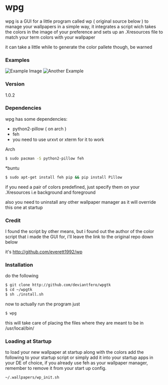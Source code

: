 # wpg

wpg is a GUI for a little program called wp ( original source below ) to manage your wallpapers in a simple way, it integrates a script wich takes the colors in the image of your preference and sets up an .Xresources file to match your term colors with your wallpaper

it can take a little while to generate the color pallete though, be warned

### Examples

![Example Image](http://i.imgur.com/HXIm9v4.png?1)
![Another Example](http://i.imgur.com/1AdvJ8h.png?1)

### Version
1.0.2

### Dependencies

wpg has some dependencies:

* python2-pillow ( on arch )
* feh
* you need to use urxvt or xterm for it to work

Arch
```sh
$ sudo pacman -S python2-pillow feh
```
*buntu
```sh
$ sudo apt-get install feh pip && pip install Pillow
```

if you need a pair of colors predefined, just specify them on your .Xresources
i.e background and foreground

also you need to uninstall any other wallpaper manager as it will override this one at startup

### Credit
I found the script by other means, but i found out the author of the color script that i made
the GUI for, i'll leave the link to the original repo down below 

it's http://github.com/everett1992/wp

### Installation
do the following
```sh
$ git clone http://github.com/deviantfero/wpgtk
$ cd ~/wpgtk
$ sh ./install.sh
```
now to actually run the program just
```sh
$ wpg
```
this will take care of placing the files where they are meant to be in /usr/local/bin/
### Loading at Startup
to load your new wallpaper at startup along with the colors add the following to your startup script or simply add it into your startup apps in your DE of choice, if you already use feh as your wallpaper manager, remember to remove it from your start up config.
```sh
~/.wallpapers/wp_init.sh
```

